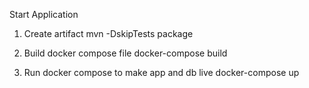 Start Application

1. Create artifact
mvn -DskipTests package

2. Build docker compose file
docker-compose build

3. Run docker compose to make app and db live
docker-compose up
